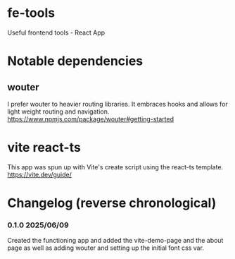 # fe-tools

Useful frontend tools - React App

# Notable dependencies

## wouter

I prefer wouter to heavier routing libraries. It embraces hooks and allows for light weight routing and navigation.
https://www.npmjs.com/package/wouter#getting-started

# vite react-ts

This app was spun up with Vite's create script using the react-ts template. https://vite.dev/guide/

# Changelog (reverse chronological)

### 0.1.0 2025/06/09

Created the functioning app and added the vite-demo-page and the about page as well as adding wouter and setting up the initial font css var.
